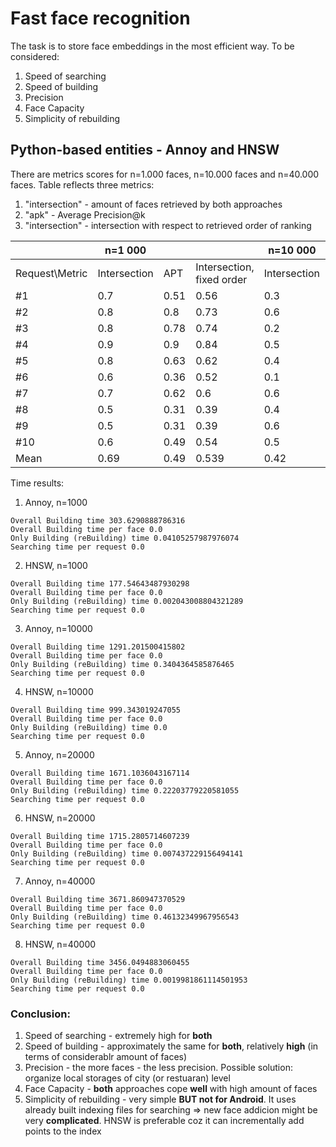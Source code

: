 # Fast face recognition

The task is to store face embeddings in the most efficient way.
To be considered:

1. Speed of searching
2. Speed of building
3. Precision
4. Face Capacity
5. Simplicity of rebuilding

## Python-based entities - Annoy and HNSW

There are metrics scores for n=1.000 faces, n=10.000 faces and n=40.000 faces.
Table reflects three metrics: 
1. "intersection" - amount of faces retrieved by both approaches
2. "apk" - Average Precision@k
3. "intersection" - intersection with respect to retrieved order of ranking

|                | n=1 000      |      |                           | n=10 000     |      |                           | n=40 000     |      |                           |
|----------------|--------------|------|---------------------------|--------------|------|---------------------------|--------------|------|---------------------------|
| Request\Metric | Intersection | APT  | Intersection, fixed order | Intersection | APT  | Intersection, fixed order | Intersection | APT  | Intersection, fixed order |
| #1             | 0.7          | 0.51 | 0.56                      | 0.3          | 0.09 | 0.25                      | 0.3          | 0.09 | 0.19                      |
| #2             | 0.8          | 0.8  | 0.73                      | 0.6          | 0.39 | 0.47                      | 0.8          | 0.79 | 0.67                      |
| #3             | 0.8          | 0.78 | 0.74                      | 0.2          | 0.04 | 0.07                      | 0.3          | 0.17 | 0.26                      |
| #4             | 0.9          | 0.9  | 0.84                      | 0.5          | 0.31 | 0.43                      | 0.7          | 0.56 | 0.62                      |
| #5             | 0.8          | 0.63 | 0.62                      | 0.4          | 0.22 | 0.3                       | 0.5          | 0.32 | 0.48                      |
| #6             | 0.6          | 0.36 | 0.52                      | 0.1          | 0.01 | 0.04                      | 0.2          | 0.07 | 0.15                      |
| #7             | 0.7          | 0.62 | 0.6                       | 0.6          | 0.31 | 0.42                      | 0.0          | 0.0  | 0.0                       |
| #8             | 0.5          | 0.31 | 0.39                      | 0.4          | 0.17 | 0.31                      | 0.1          | 0.01 | 0.02                      |
| #9             | 0.5          | 0.31 | 0.39                      | 0.6          | 0.49 | 0.52                      | 0.5          | 0.35 | 0.4                       |
| #10            | 0.6          | 0.49 | 0.54                      | 0.5          | 0.19 | 0.27                      | 0.4          | 0.22 | 0.29                      |
| Mean           | 0.69         | 0.49 | 0.539                     | 0.42         | 0.22 | 0.3                       | 0.38         | 0.25 | 0.25                      |



Time results:

1. Annoy, n=1000
```
Overall Building time 303.6290888786316
Overall Building time per face 0.0
Only Building (reBuilding) time 0.04105257987976074
Searching time per request 0.0
```
2. HNSW, n=1000
```
Overall Building time 177.54643487930298
Overall Building time per face 0.0
Only Building (reBuilding) time 0.002043008804321289
Searching time per request 0.0
```
3. Annoy, n=10000
```
Overall Building time 1291.201500415802
Overall Building time per face 0.0
Only Building (reBuilding) time 0.3404364585876465
Searching time per request 0.0
```
4. HNSW, n=10000
```
Overall Building time 999.343019247055
Overall Building time per face 0.0
Only Building (reBuilding) time 0.0
Searching time per request 0.0
```
5. Annoy, n=20000
```
Overall Building time 1671.1036043167114
Overall Building time per face 0.0
Only Building (reBuilding) time 0.22203779220581055
Searching time per request 0.0
```
6. HNSW, n=20000
```
Overall Building time 1715.2805714607239
Overall Building time per face 0.0
Only Building (reBuilding) time 0.007437229156494141
Searching time per request 0.0
```
7. Annoy, n=40000
```
Overall Building time 3671.860947370529
Overall Building time per face 0.0
Only Building (reBuilding) time 0.46132349967956543
Searching time per request 0.0
```
8. HNSW, n=40000
```
Overall Building time 3456.0494883060455
Overall Building time per face 0.0
Only Building (reBuilding) time 0.0019981861114501953
Searching time per request 0.0
```

### Conclusion:
1. Speed of searching - extremely high for **both**
2. Speed of building - approximately the same for **both**, relatively **high** (in terms of considerablr amount of faces)
3. Precision - the more faces - the less precision. Possible solution: organize local storages of city (or restuaran) level
4. Face Capacity - **both** approaches cope **well** with high amount of faces
5. Simplicity of rebuilding - very simple **BUT not for Android**. It uses already built indexing files for searching => new face addicion might be very **complicated**. HNSW is preferable coz it can incrementally add points to the index
